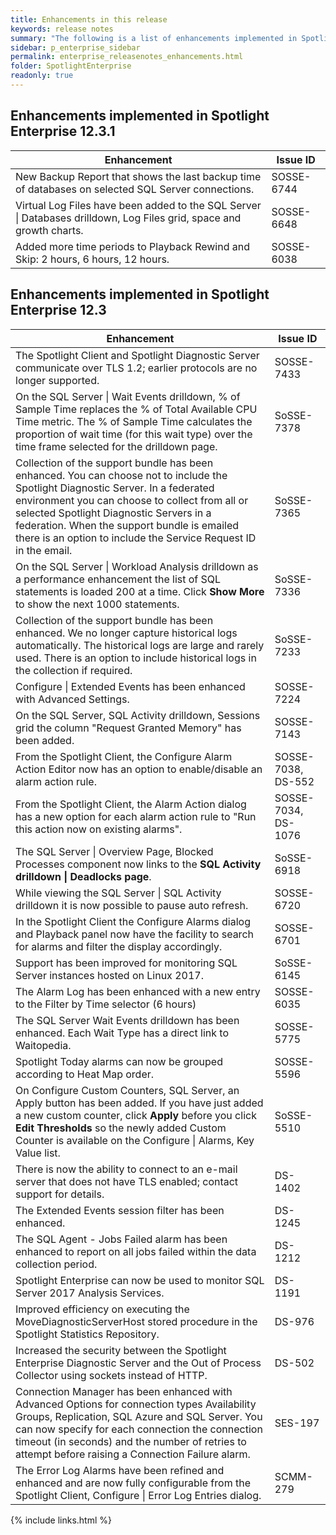 ```yaml
---
title: Enhancements in this release
keywords: release notes
summary: "The following is a list of enhancements implemented in Spotlight Enterprise 12.3"
sidebar: p_enterprise_sidebar
permalink: enterprise_releasenotes_enhancements.html
folder: SpotlightEnterprise
readonly: true
---
```


## Enhancements implemented in Spotlight Enterprise 12.3.1

Enhancement | Issue ID
------------|---------
New Backup Report that shows the last backup time of databases on selected SQL Server connections. | SOSSE-6744
Virtual Log Files have been added to the SQL Server \| Databases drilldown, Log Files grid, space and growth charts. | SOSSE-6648
Added more time periods to Playback Rewind and Skip: 2 hours, 6 hours, 12 hours. | SOSSE-6038


## Enhancements implemented in Spotlight Enterprise 12.3

Enhancement | Issue ID
------------|---------
The Spotlight Client and Spotlight Diagnostic Server communicate over TLS 1.2; earlier protocols are no longer supported. | SOSSE-7433
On the SQL Server \| Wait Events drilldown, % of Sample Time replaces the % of Total Available CPU Time metric. The % of Sample Time calculates the proportion of wait time (for this wait type) over the time frame selected for the drilldown page. | SoSSE-7378
Collection of the support bundle has been enhanced. You can choose not to include the Spotlight Diagnostic Server. In a federated environment you can choose to collect from all or selected Spotlight Diagnostic Servers in a federation. When the support bundle is emailed there is an option to include the Service Request ID in the email. | SoSSE-7365
On the SQL Server \| Workload Analysis drilldown as a performance enhancement the list of SQL statements is loaded 200 at a time. Click **Show More** to show the next 1000 statements.  | SoSSE-7336
Collection of the support bundle has been enhanced. We no longer capture historical logs automatically. The historical logs are large and rarely used. There is an option to include historical logs in the collection if required. | SoSSE-7233
Configure \| Extended Events has been enhanced with Advanced Settings. | SOSSE-7224
On the SQL Server, SQL Activity drilldown, Sessions grid the column "Request Granted Memory" has been added. | SOSSE-7143
From the Spotlight Client, the Configure Alarm Action Editor now has an option to enable/disable an alarm action rule. | SOSSE-7038, DS-552
From the Spotlight Client, the Alarm Action dialog has a new option for each alarm action rule to "Run this action now on existing alarms". | SOSSE-7034, DS-1076
The SQL Server \| Overview Page, Blocked Processes component now links to the **SQL Activity drilldown \| Deadlocks page**. | SoSSE-6918
While viewing the SQL Server \| SQL Activity drilldown it is now possible to pause auto refresh. | SOSSE-6720
In the Spotlight Client the Configure Alarms dialog and Playback panel now have the facility to search for alarms  and filter the display accordingly. | SOSSE-6701
Support has been improved for monitoring SQL Server instances hosted on Linux 2017. | SoSSE-6145
The Alarm Log has been enhanced with a new entry to the Filter by Time selector (6 hours) | SOSSE-6035
The SQL Server Wait Events drilldown has been enhanced. Each Wait Type has a direct link to Waitopedia. | SOSSE-5775
Spotlight Today alarms can now be grouped according to Heat Map order. | SOSSE-5596
On Configure Custom Counters, SQL Server, an Apply button has been added. If you have just added a new custom counter, click **Apply** before you click **Edit Thresholds** so the newly added Custom Counter is available on the Configure \| Alarms, Key Value list. | SoSSE-5510
There is now the ability to connect to an e-mail server that does not have TLS enabled; contact support for details. | DS-1402
The Extended Events session filter has been enhanced. | DS-1245
The SQL Agent - Jobs Failed alarm has been enhanced to report on all jobs failed within the data collection period. | DS-1212
Spotlight Enterprise can now be used to monitor SQL Server 2017 Analysis Services. | DS-1191
Improved efficiency on executing the MoveDiagnosticServerHost stored procedure in the Spotlight Statistics Repository. | DS-976
Increased the security between the Spotlight Enterprise Diagnostic Server and the Out of Process Collector using sockets instead of HTTP. | DS-502
Connection Manager has been enhanced with Advanced Options for connection types Availability Groups, Replication, SQL Azure and SQL Server. You can now specify for each connection the connection timeout (in seconds) and the number of retries to attempt before raising a Connection Failure alarm. | SES-197
The Error Log Alarms have been refined and enhanced and are now fully configurable from the Spotlight Client, Configure \| Error Log Entries dialog. | SCMM-279


{% include links.html %}
